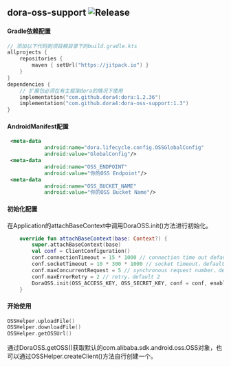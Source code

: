 dora-oss-support
![Release](https://jitpack.io/v/dora4/dora-oss-support.svg)
--------------------------------

#### Gradle依赖配置

```kotlin
// 添加以下代码到项目根目录下的build.gradle.kts
allprojects {
    repositories {
        maven { setUrl("https://jitpack.io") }
    }
}
dependencies {
    // 扩展包必须在有主框架dora的情况下使用
    implementation("com.github.dora4:dora:1.2.36")
    implementation("com.github.dora4:dora-oss-support:1.3")
}
```

#### AndroidManifest配置

```xml
 <meta-data
            android:name="dora.lifecycle.config.OSSGlobalConfig"
            android:value="GlobalConfig"/>
 <meta-data
            android:name="OSS_ENDPOINT"
            android:value="你的OSS Endpoint"/>
 <meta-data
            android:name="OSS_BUCKET_NAME"
            android:value="你的OSS Bucket Name"/>
```

#### 初始化配置
在Application的attachBaseContext中调用DoraOSS.init()方法进行初始化。
```kotlin
    override fun attachBaseContext(base: Context?) {
        super.attachBaseContext(base)
        val conf = ClientConfiguration()
        conf.connectionTimeout = 15 * 1000 // connection time out default 15s
        conf.socketTimeout = 10 * 300 * 1000 // socket timeout，default 5m
        conf.maxConcurrentRequest = 5 // synchronous request number，default 5
        conf.maxErrorRetry = 2 // retry，default 2
        DoraOSS.init(OSS_ACCESS_KEY, OSS_SECRET_KEY, conf = conf, enableLog = true)
    }
```

#### 开始使用

```kotlin
OSSHelper.uploadFile()
OSSHelper.downloadFile()
OSSHelper.getOSSUrl()
```
通过DoraOSS.getOSS()获取默认的com.alibaba.sdk.android.oss.OSS对象，也可以通过OSSHelper.createClient()方法自行创建一个。


